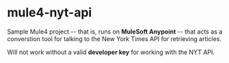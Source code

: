 # mule4-nyt-api

Sample Mule4 project -- that is, runs on **MuleSoft Anypoint** -- that acts as a converstion tool for talking to the New York Times API for retrieving articles.

Will not work without a valid **developer key** for working with the NYT API.

